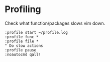 Profiling
=========

Check what function/packages slows vim down.

```viml
:profile start ~/profile.log
:profile func *
:profile file *
" Do slow actions
:profile pause
:noautocmd qall!
```
